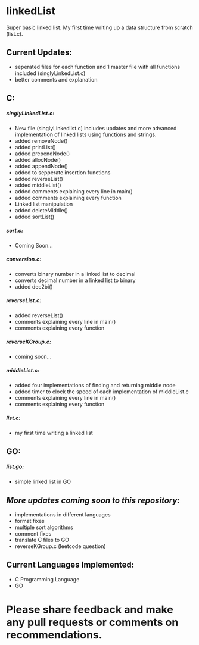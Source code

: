 # linkedList
Super basic linked list. My first time writing up a data structure from scratch (list.c).  
  
## Current Updates: 
* seperated files for each function and 1 master file with all functions included (singlyLinkedList.c)  
* better comments and explanation  
## C:    
##### singlyLinkedList.c:  
* New file (singlyLinkedlist.c) includes updates and more advanced implementation of linked lists using functions and strings.  
* added removeNode()
* added printList()
* added prependNode()
* added allocNode()
* added appendNode()
* added to sepperate insertion functions
* added reverseList()
* added middleList()
* added comments explaining every line in main()
* added comments explaining every function
* Linked list manipulation   
* added deleteMiddle()
* added sortList()
##### sort.c:
* Coming Soon...
##### conversion.c:   
* converts binary number in a linked list to decimal 
* converts decimal number in a linked list to binary
* added dec2bi()  
##### reverseList.c:  
* added reverseList()
* comments explaining every line in main()
* comments explaining every function  
##### reverseKGroup.c:  
* coming soon...
##### middleList.c:  
* added four implementations of finding and returning middle node
* added timer to clock the speed of each implementation of middleList.c
* comments explaining every line in main()
* comments explaining every function  
##### list.c:
* my first time writing a linked list
## GO:
##### list.go:
* simple linked list in GO
## ***More updates coming soon to this repository:*** ###  
* implementations in different languages
* format fixes
* multiple sort algorithms
* comment fixes 
* translate C files to GO
* reverseKGroup.c (leetcode question)
## Current Languages Implemented:   
* C Programming Language  
* GO
# Please share feedback and make any pull requests or comments on recommendations.
